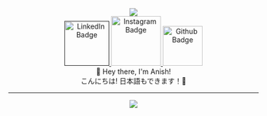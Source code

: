 <link href="http://fonts.cdnfonts.com/css/montserrat" rel="stylesheet">


<div class = "profile-container" align = "center">
    <img src = "https://media0.giphy.com/media/WFHtCrM6jnIHhGzwUl/200w.webp?cid=ecf05e4744ir0pyh6bcpzm5fg9bw1j4f9uj6t1yk7d6ii6d3&rid=200w.webp&ct=g" align="center"/>
</div>

<div id="badges" align="center">
  <a href = "" target="_blank">
    <img src="https://img.shields.io/badge/LinkedIn-blue?style=for-the-badge&logo=linkedin&logoColor=white" alt="LinkedIn Badge" width="90px"/>
  </a>

  <a href = "https://instagram.com/imanishaby" target="_blank">  
    <img src="https://img.shields.io/badge/Instagram-E4405F?style=for-the-badge&logo=instagram&logoColor=white" alt="Instagram Badge" width="100px"/>
  </a>
  
   <a href = "https://github.com/Anish-Aby" target="_blank">
    <img src="https://img.shields.io/badge/Github-blueviolet?style=for-the-badge&logo=github&logoColor=white" alt="Github Badge" width="80px"/>
   </a>
  
</div>

<div class = intro align ="center">
     🎍 Hey there, I'm Anish! 
  <br>
  こんにちは! 日本語もできます！🍜
</div>

---
<div align = "center">
  <img src = "https://i.pinimg.com/originals/9d/ea/64/9dea6422afee150cbe2f65b5317285eb.gif" />
</div>
